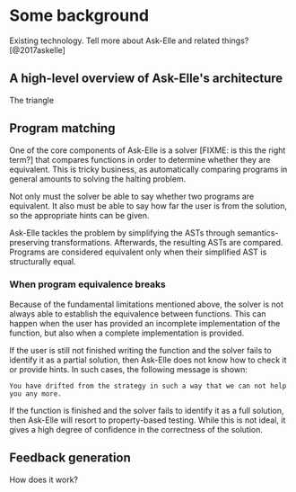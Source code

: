 # Some background

Existing technology. Tell more about Ask-Elle and related things? [@2017askelle]

## A high-level overview of Ask-Elle's architecture

The triangle

## Program matching

One of the core components of Ask-Elle is a solver [FIXME: is this the right term?] that compares functions in order to determine whether they are equivalent. This is tricky business, as automatically comparing programs in general amounts to solving the halting problem.

Not only must the solver be able to say whether two programs are equivalent. It also must be able to say how far the user is from the solution, so the appropriate hints can be given.

Ask-Elle tackles the problem by simplifying the ASTs through semantics-preserving transformations. Afterwards, the resulting ASTs are compared. Programs are considered equivalent only when their simplified AST is structurally equal.

### When program equivalence breaks

Because of the fundamental limitations mentioned above, the solver is not always able to establish the equivalence between functions. This can happen when the user has provided an incomplete implementation of the function, but also when a complete implementation is provided.

If the user is still not finished writing the function and the solver fails to identify it as a partial solution, then Ask-Elle does not know how to check it or provide hints. In such cases, the following message is shown:

```
You have drifted from the strategy in such a way that we can not help you any more.
```

If the function is finished and the solver fails to identify it as a full solution, then Ask-Elle will resort to property-based testing. While this is not ideal, it gives a high degree of confidence in the correctness of the solution.

## Feedback generation

How does it work?
